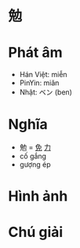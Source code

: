 # 勉

# Phát âm
* Hán Việt: miễn
* PinYin: miǎn
* Nhật: ベン (ben)

# Nghĩa
* 勉 = [免](免.md) [力](力.md)
* cố gắng
* gượng ép

# Hình ảnh

# Chú giải

<script>window.HANZI_FIELD='勉';</script>